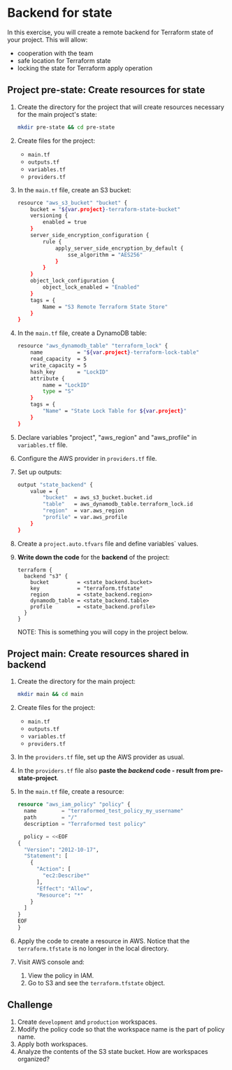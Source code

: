 # Backend for state

In this exercise, you will create a remote backend for Terraform state of your project. This will allow:

* cooperation with the team
* safe location for Terraform state
* locking the state for Terraform apply operation

## Project pre-state: Create resources for state

1. Create the directory for the project that will create resources necessary for the main project's state:

    ```bash
    mkdir pre-state && cd pre-state
    ```

1. Create files for the project:

    * `main.tf`
    * `outputs.tf`
    * `variables.tf`
    * `providers.tf`

1. In the `main.tf` file, create an S3 bucket:

    ```bash
    resource "aws_s3_bucket" "bucket" {
        bucket = "${var.project}-terraform-state-bucket"
        versioning {
            enabled = true
        }
        server_side_encryption_configuration {
            rule {
                apply_server_side_encryption_by_default {
                    sse_algorithm = "AES256"
                }
            }
        }
        object_lock_configuration {
            object_lock_enabled = "Enabled"
        }
        tags = {
            Name = "S3 Remote Terraform State Store"
        }
    }
    ```

1. In the `main.tf` file, create a DynamoDB table:

    ```bash
    resource "aws_dynamodb_table" "terraform_lock" {
        name           = "${var.project}-terraform-lock-table"
        read_capacity  = 5
        write_capacity = 5
        hash_key       = "LockID"
        attribute {
            name = "LockID"
            type = "S"
        }
        tags = {
            "Name" = "State Lock Table for ${var.project}"
        }
    }

1. Declare variables "project", "aws_region" and "aws_profile" in `variables.tf` file.
1. Configure the AWS provider in `providers.tf` file.
1. Set up outputs:

    ```bash
    output "state_backend" {
        value = {
            "bucket"  = aws_s3_bucket.bucket.id
            "table"   = aws_dynamodb_table.terraform_lock.id
            "region"  = var.aws_region
            "profile" = var.aws_profile
        }
    }
    ```

1. Create a `project.auto.tfvars` file and define variables` values.
1. **Write down the code** for the **backend** of the project:

    ```
    terraform {
      backend "s3" {
        bucket         = <state_backend.bucket>
        key            = "terraform.tfstate"
        region         = <state_backend.region>
        dynamodb_table = <state_backend.table>
        profile        = <state_backend.profile>
      }
    }
    ```

    NOTE: This is something you will copy in the project below.

## Project main: Create resources shared in backend

1. Create the directory for the main project:

    ```bash
    mkdir main && cd main
    ```

1. Create files for the project:

    * `main.tf`
    * `outputs.tf`
    * `variables.tf`
    * `providers.tf`

1. In the `providers.tf` file, set up the AWS provider as usual.

1. In the `providers.tf` file also **paste the *backend* code - result from pre-state-project**.

1. In the `main.tf` file, create a resource:

    ```tf
    resource "aws_iam_policy" "policy" {
      name        = "terraformed_test_policy_my_username"
      path        = "/"
      description = "Terraformed test policy"

      policy = <<EOF
    {
      "Version": "2012-10-17",
      "Statement": [
        {
          "Action": [
            "ec2:Describe*"
          ],
          "Effect": "Allow",
          "Resource": "*"
        }
      ]
    }
    EOF
    }
    ```

1. Apply the code to create a resource in AWS. Notice that the `terraform.tfstate` is no longer in the local directory.
1. Visit AWS console and:
    1. View the policy in IAM.
    1. Go to S3 and see the `terraform.tfstate` object.


## Challenge

1. Create `development` and `production` workspaces.
1. Modify the policy code so that the workspace name is the part of policy name.
1. Apply both workspaces.
1. Analyze the contents of the S3 state bucket. How are workspaces organized?